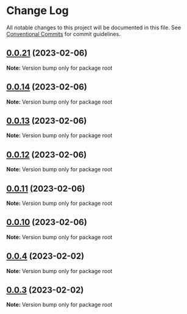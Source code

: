 # Change Log

All notable changes to this project will be documented in this file.
See [Conventional Commits](https://conventionalcommits.org) for commit guidelines.

## [0.0.21](https://github.com/adobe/aem-forms-headless-components/compare/v0.0.20...v0.0.21) (2023-02-06)

**Note:** Version bump only for package root





## [0.0.14](https://github.com/adobe/aem-forms-headless-components/compare/v0.0.13...v0.0.14) (2023-02-06)

**Note:** Version bump only for package root





## [0.0.13](https://github.com/adobe/aem-forms-headless-components/compare/v0.0.12...v0.0.13) (2023-02-06)

**Note:** Version bump only for package root





## [0.0.12](https://github.com/adobe/aem-forms-headless-components/compare/v0.0.11...v0.0.12) (2023-02-06)

**Note:** Version bump only for package root





## [0.0.11](https://github.com/adobe/aem-forms-headless-components/compare/v0.0.10...v0.0.11) (2023-02-06)

**Note:** Version bump only for package root





## [0.0.10](https://github.com/adobe/aem-forms-headless-components/compare/v0.0.9...v0.0.10) (2023-02-06)

**Note:** Version bump only for package root





## [0.0.4](https://github.com/amit-mnnit/aem-forms-headless-components/compare/v0.0.3...v0.0.4) (2023-02-02)

**Note:** Version bump only for package root





## [0.0.3](https://github.com/amit-mnnit/aem-forms-headless-components/compare/v0.0.2...v0.0.3) (2023-02-02)

**Note:** Version bump only for package root
